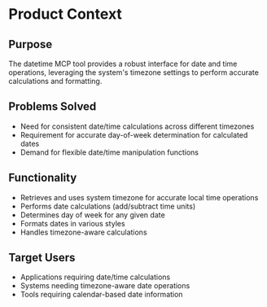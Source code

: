 # Product Context

## Purpose
The datetime MCP tool provides a robust interface for date and time operations, leveraging the system's timezone settings to perform accurate calculations and formatting.

## Problems Solved
- Need for consistent date/time calculations across different timezones
- Requirement for accurate day-of-week determination for calculated dates
- Demand for flexible date/time manipulation functions

## Functionality
- Retrieves and uses system timezone for accurate local time operations
- Performs date calculations (add/subtract time units)
- Determines day of week for any given date
- Formats dates in various styles
- Handles timezone-aware calculations

## Target Users
- Applications requiring date/time calculations
- Systems needing timezone-aware date operations
- Tools requiring calendar-based date information
